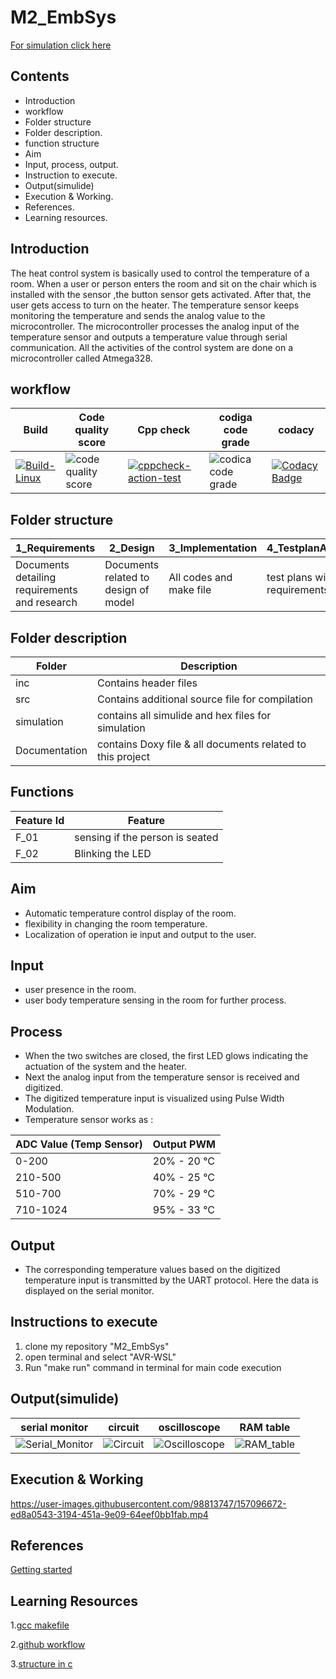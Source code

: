 # M2_EmbSys
[For simulation click here](https://drive.google.com/file/d/1QgVXk4VbBREhOznuBr2jFEvvJnRlxrRf/view?usp=sharing)
 
## Contents
* Introduction
* workflow
* Folder structure
* Folder description.
* function structure
* Aim
* Input, process, output.
* Instruction to execute.
* Output(simulide)
* Execution & Working.
* References.
* Learning resources.

## Introduction
The heat control system is basically used to control the temperature of a room. When a user or person enters the room and sit on the chair which is installed with the sensor ,the button sensor gets activated. After that, the user gets access to turn on the heater. The temperature sensor keeps monitoring the temperature and sends the analog value to the microcontroller. The microcontroller processes the analog input of the temperature sensor and outputs a temperature value through serial communication. All the activities of the control system are done on a microcontroller called Atmega328.


## workflow 
| Build | Code quality score | Cpp check| codiga code grade | codacy |
| --- | --- | --- | --- | --- |
 [![Build-Linux](https://github.com/divyanshsaxena521/M2_EmbSys/actions/workflows/build.yml/badge.svg)](https://github.com/divyanshsaxena521/M2_EmbSys/actions/workflows/build.yml)| ![code quality score](https://api.codiga.io/project/31608/score/svg) | [![cppcheck-action-test](https://github.com/divyanshsaxena521/M2_EmbSys/actions/workflows/cpp%20check.yml/badge.svg)](https://github.com/divyanshsaxena521/M2_EmbSys/actions/workflows/cpp%20check.yml) | ![codica code grade](https://api.codiga.io/project/31608/status/svg)| [![Codacy Badge](https://app.codacy.com/project/badge/Grade/ef3f4784dd50404e86be1b786067e299)](https://www.codacy.com/gh/divyanshsaxena521/M2_EmbSys/dashboard?utm_source=github.com&amp;utm_medium=referral&amp;utm_content=divyanshsaxena521/M2_EmbSys&amp;utm_campaign=Badge_Grade) |

## Folder structure
| 1_Requirements | 2_Design | 3_Implementation | 4_TestplanAndOutput | 5_Report | 6_ImagesAndVideos | 7_Others |
| --- | --- | --- | --- | --- | --- | --- |
| Documents detailing requirements and research | Documents related to design of model | All codes and make file | test plans with requirements | summary of all the folders | screenshots of working projects | refrences and supporting documents |


## Folder description
| Folder | Description | 
| --- | --- | 
| inc | Contains header files |
| src | Contains additional source file for compilation |
| simulation | contains all simulide and hex files for simulation |
| Documentation | contains Doxy file & all documents related to this project |


## Functions 

| Feature Id | Feature |
| -----------|---------|
|F_01|  sensing if the person is seated  |
|F_02| Blinking the LED  |

## Aim
* Automatic temperature control display of the room.
* flexibility in changing the room temperature.
* Localization of operation ie input and output to the user.
## Input
* user presence in the room.
* user body temperature sensing in the room for further process.
## Process
* When the two switches are closed, the first LED glows indicating the actuation of the system and the heater.
* Next the analog input from the temperature sensor is received and digitized.
* The digitized temperature input is visualized using Pulse Width Modulation.
* Temperature sensor works as :

ADC Value (Temp Sensor)| Output PWM
----------|----------
0-200 | 20% - 20 °C
210-500 | 40% - 25 °C
510-700 | 70% - 29 °C
710-1024 | 95% - 33 °C

## Output
* The corresponding temperature values based on the digitized temperature input is transmitted by the UART protocol. Here the data is displayed on the serial monitor.

 ## Instructions to execute
1. clone my repository "M2_EmbSys"
2. open terminal and select "AVR-WSL"
3. Run "make run" command in terminal for main code execution

## Output(simulide)
| serial monitor | circuit | oscilloscope | RAM table |
| --- | --- | --- | --- |
|![Serial_Monitor](https://user-images.githubusercontent.com/98813747/157101977-5f9869ab-6d1f-4a64-890b-20def19c3632.gif)|![Circuit](https://user-images.githubusercontent.com/98813747/157101985-8b25f0c5-65a4-43ff-991c-e4ac0622d68c.gif)|![Oscilloscope](https://user-images.githubusercontent.com/98813747/157101988-9d893c13-804c-47b6-8da5-73aa6e516ddc.gif)|![RAM_table](https://user-images.githubusercontent.com/98813747/157101990-f6b933bb-303f-44e6-bb03-935a3edc59b9.gif)|


## Execution & Working


https://user-images.githubusercontent.com/98813747/157096672-ed8a0543-3194-451a-9e09-64eef0bb1fab.mp4


## References
[Getting started ](https://youtu.be/_z0ssXxOM7U)

## Learning Resources

1.[gcc makefile](https://www3.ntu.edu.sg/home/ehchua/programming/cpp/gcc_make.html#zz-2.1)

2.[github workflow](https://www.programiz.com/c-programming/c-dynamic-memory-allocation)

3.[structure in c](https://www.studytonight.com/c/structures-in-c.php/)
